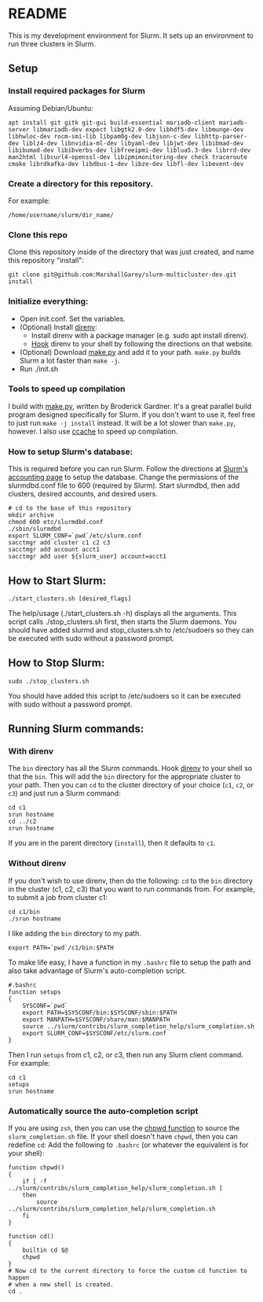 # README
This is my development environment for Slurm. It sets up an environment to run
three clusters in Slurm.

## Setup
### Install required packages for Slurm
Assuming Debian/Ubuntu:

    apt install git gitk git-gui build-essential mariadb-client mariadb-server libmariadb-dev expect libgtk2.0-dev libhdf5-dev libmunge-dev libhwloc-dev rocm-smi-lib libpam0g-dev libjson-c-dev libhttp-parser-dev liblz4-dev libnvidia-ml-dev libyaml-dev libjwt-dev libibmad-dev libibumad-dev libibverbs-dev libfreeipmi-dev liblua5.3-dev librrd-dev man2html libcurl4-openssl-dev libipmimonitoring-dev check traceroute cmake librdkafka-dev libdbus-1-dev libze-dev libfl-dev libevent-dev

### Create a directory for this repository.
For example:

`/home/username/slurm/dir_name/`

### Clone this repo
Clone this repository inside of the directory that was just created, and name
this repository "install":

    git clone git@github.com:MarshallGarey/slurm-multicluster-dev.git install

### Initialize everything:
  * Open init.conf. Set the variables.
  * (Optional) Install [direnv](https://direnv.net/):
    * Install direnv with a package manager (e.g. sudo apt install direnv).
    * [Hook](https://direnv.net/docs/hook.html) direnv to your shell by
      following the directions on that website.
  * (Optional) Download [make.py](https://gitlab.com/SchedMD/support/scripts/-/raw/master/make.py)
    and add it to your path. `make.py` builds Slurm a lot faster than `make -j`.
  * Run ./init.sh

### Tools to speed up compilation

I build with
[make.py](https://gitlab.com/SchedMD/support/scripts/-/raw/master/make.py),
written by Broderick Gardner. It's a great parallel build program designed
specifically for Slurm. If you don't want to use it, feel free to just run
`make -j install` instead. It will be a lot slower than `make.py`, however. I
also use
[ccache]([https://github.com/ccache/ccache](https://github.com/ccache/ccache))
to speed up compilation.

### How to setup Slurm's database:
This is required before you can run Slurm.
Follow the directions at [Slurm's accounting page](https://slurm.schedmd.com/accounting.html) to setup the database.
Change the permissions of the slurmdbd.conf file to 600 (required by Slurm).
Start slurmdbd, then add clusters, desired accounts, and desired users.

    # cd to the base of this repository
    mkdir archive
    chmod 600 etc/slurmdbd.conf
    ./sbin/slurmdbd
    export SLURM_CONF=`pwd`/etc/slurm.conf
    sacctmgr add cluster c1 c2 c3
    sacctmgr add account acct1
    sacctmgr add user ${slurm_user} account=acct1

## How to Start Slurm:

    ./start_clusters.sh [desired_flags]

The help/usage (./start\_clusters.sh -h) displays all the arguments.
This script calls ./stop\_clusters.sh first, then starts the Slurm daemons.
You should have added slurmd and stop\_clusters.sh to /etc/sudoers so they can
be executed with sudo without a password prompt.

## How to Stop Slurm:

    sudo ./stop_clusters.sh

You should have added this script to /etc/sudoers so it can be executed
with sudo without a password prompt.

## Running Slurm commands:

### With direnv
The `bin` directory has all the Slurm commands.
Hook [direnv](https://direnv.net/) to your shell so that the `bin`. This will
add the `bin` directory for the appropriate cluster to your path. Then you can
`cd` to the cluster directory of your choice (`c1`, `c2`, or `c3`) and just run
a Slurm command:

    cd c1
    srun hostname
    cd ../c2
    srun hostname

If you are in the parent directory (`install`), then it defaults to `c1`.

### Without direnv
If you don't wish to use direnv, then do the following:
`cd` to the `bin` directory in the cluster (c1, c2, c3) that you want to run
commands from. For example, to submit a job from cluster c1:

    cd c1/bin
    ./srun hostname

I like adding the `bin` directory to my path.

    export PATH=`pwd`/c1/bin:$PATH

To make life easy, I have a function in my `.bashrc` file to setup the path and
also take advantage of Slurm's auto-completion script.

    #.bashrc
    function setups
    {
    	SYSCONF=`pwd`
    	export PATH=$SYSCONF/bin:$SYSCONF/sbin:$PATH
    	export MANPATH=$SYSCONF/share/man:$MANPATH
    	source ../slurm/contribs/slurm_completion_help/slurm_completion.sh
    	export SLURM_CONF=$SYSCONF/etc/slurm.conf
    }

Then I run `setups` from c1, c2, or c3, then run any Slurm client command.
For example:

    cd c1
    setups
    srun hostname

### Automatically source the auto-completion script
If you are using `zsh`, then you can use the
[chpwd function](https://unix.stackexchange.com/a/683600/244332) to source
the `slurm_completion.sh` file.
If your shell doesn't have `chpwd`, then you can redefine `cd`:
Add the following to `.bashrc` (or whatever the equivalent is for your shell):

    function chpwd()
    {
        if [ -f ../slurm/contribs/slurm_completion_help/slurm_completion.sh ]
        then
            source ../slurm/contribs/slurm_completion_help/slurm_completion.sh
        fi
    }

    function cd()
    {
        builtin cd $@
        chpwd
    }
    # Now cd to the current directory to force the custom cd function to happen
    # when a new shell is created.
    cd .
